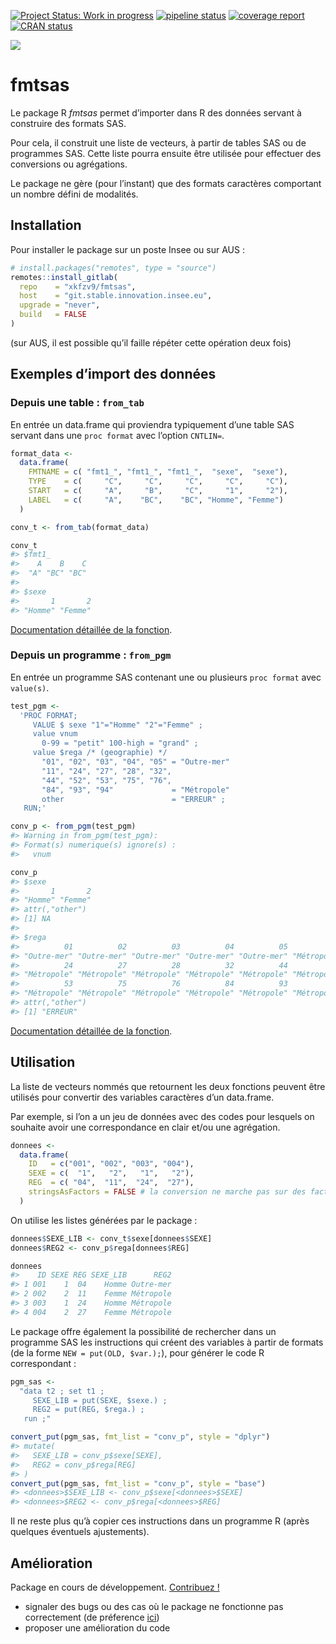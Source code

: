 
<!-- README.md is generated from README.Rmd. Please edit that file -->

<!-- badges: start -->
[![Project Status: Work in
progress](https://www.repostatus.org/badges/latest/wip.svg)](https://www.repostatus.org/#wip)
[![pipeline
status](https://git.stable.innovation.insee.eu/xkfzv9/fmtsas/badges/master/pipeline.svg)](https://git.stable.innovation.insee.eu/xkfzv9/fmtsas/pipelines)
[![coverage
report](https://git.stable.innovation.insee.eu/xkfzv9/fmtsas/badges/master/coverage.svg)](https://git.stable.innovation.insee.eu/xkfzv9/fmtsas/commits/master)
[![CRAN
status](https://www.r-pkg.org/badges/version/fmtsas)](https://cran.r-project.org/package=fmtsas)
<!-- badges: end -->

![](https://git.stable.innovation.insee.eu/uploads/-/system/project/avatar/3136/visuel_fmt_sas.png?width=64)

# fmtsas

Le package R *fmtsas* permet d’importer dans R des données servant à
construire des formats SAS.

Pour cela, il construit une liste de vecteurs, à partir de tables SAS ou
de programmes SAS. Cette liste pourra ensuite être utilisée pour
effectuer des conversions ou agrégations.

Le package ne gère (pour l’instant) que des formats caractères
comportant un nombre défini de modalités.

## Installation

Pour installer le package sur un poste Insee ou sur AUS :

``` r
# install.packages("remotes", type = "source")
remotes::install_gitlab(
  repo    = "xkfzv9/fmtsas",
  host    = "git.stable.innovation.insee.eu",
  upgrade = "never",
  build   = FALSE
)
```

(sur AUS, il est possible qu’il faille répéter cette opération deux
fois)

## Exemples d’import des données

### Depuis une table : `from_tab`

En entrée un data.frame qui proviendra typiquement d’une table SAS
servant dans une `proc format` avec l’option `CNTLIN=`.

``` r
format_data <- 
  data.frame(
    FMTNAME = c( "fmt1_", "fmt1_", "fmt1_",  "sexe",  "sexe"),
    TYPE    = c(     "C",     "C",     "C",     "C",     "C"),
    START   = c(     "A",     "B",     "C",     "1",     "2"),
    LABEL   = c(     "A",    "BC",    "BC", "Homme", "Femme")
  )

conv_t <- from_tab(format_data)

conv_t
#> $fmt1_
#>    A    B    C 
#>  "A" "BC" "BC" 
#> 
#> $sexe
#>       1       2 
#> "Homme" "Femme"
```

[Documentation détaillée de la
fonction](http://xkfzv9.pages.innovation.insee.eu/fmtsas/reference/from_tab.html).
<!-- lien en dur, trouver un moyen de rendre cela portable -->

### Depuis un programme : `from_pgm`

En entrée un programme SAS contenant une ou plusieurs `proc format` avec
`value(s)`.

``` r
test_pgm <-
  'PROC FORMAT;
     VALUE $ sexe "1"="Homme" "2"="Femme" ;
     value vnum
       0-99 = "petit" 100-high = "grand" ; 
     value $rega /* (geographie) */
       "01", "02", "03", "04", "05" = "Outre-mer"
       "11", "24", "27", "28", "32",
       "44", "52", "53", "75", "76",
       "84", "93", "94"             = "Métropole"
       other                        = "ERREUR" ;
   RUN;'

conv_p <- from_pgm(test_pgm)
#> Warning in from_pgm(test_pgm): 
#> Format(s) numerique(s) ignore(s) :
#>   vnum

conv_p
#> $sexe
#>       1       2 
#> "Homme" "Femme" 
#> attr(,"other")
#> [1] NA
#> 
#> $rega
#>          01          02          03          04          05          11 
#> "Outre-mer" "Outre-mer" "Outre-mer" "Outre-mer" "Outre-mer" "Métropole" 
#>          24          27          28          32          44          52 
#> "Métropole" "Métropole" "Métropole" "Métropole" "Métropole" "Métropole" 
#>          53          75          76          84          93          94 
#> "Métropole" "Métropole" "Métropole" "Métropole" "Métropole" "Métropole" 
#> attr(,"other")
#> [1] "ERREUR"
```

[Documentation détaillée de la
fonction](http://xkfzv9.pages.innovation.insee.eu/fmtsas/reference/from_pgm.html).
<!-- lien en dur, trouver un moyen de rendre cela portable -->

## Utilisation

La liste de vecteurs nommés que retournent les deux fonctions peuvent
être utilisés pour convertir des variables caractères d’un data.frame.

Par exemple, si l’on a un jeu de données avec des codes pour lesquels on
souhaite avoir une correspondance en clair et/ou une agrégation.

``` r
donnees <-
  data.frame(
    ID   = c("001", "002", "003", "004"),
    SEXE = c(  "1",   "2",   "1",   "2"),
    REG  = c( "04",  "11",  "24",  "27"),
    stringsAsFactors = FALSE # la conversion ne marche pas sur des facteurs
  )
```

On utilise les listes générées par le package :

``` r
donnees$SEXE_LIB <- conv_t$sexe[donnees$SEXE]
donnees$REG2 <- conv_p$rega[donnees$REG]

donnees
#>    ID SEXE REG SEXE_LIB      REG2
#> 1 001    1  04    Homme Outre-mer
#> 2 002    2  11    Femme Métropole
#> 3 003    1  24    Homme Métropole
#> 4 004    2  27    Femme Métropole
```

Le package offre également la possibilité de rechercher dans un
programme SAS les instructions qui créent des variables à partir de
formats (de la forme `NEW = put(OLD, $var.);`), pour générer le code R
correspondant :

``` r
pgm_sas <-
  "data t2 ; set t1 ;
     SEXE_LIB = put(SEXE, $sexe.) ;
     REG2 = put(REG, $rega.) ;
   run ;"

convert_put(pgm_sas, fmt_list = "conv_p", style = "dplyr")
#> mutate(
#>   SEXE_LIB = conv_p$sexe[SEXE],
#>   REG2 = conv_p$rega[REG]
#> )
convert_put(pgm_sas, fmt_list = "conv_p", style = "base")
#> <donnees>$SEXE_LIB <- conv_p$sexe[<donnees>$SEXE]
#> <donnees>$REG2 <- conv_p$rega[<donnees>$REG]
```

Il ne reste plus qu’à copier ces instructions dans un programme R (après
quelques éventuels ajustements).

## Amélioration

Package en cours de développement. [Contribuez
\!](https://git.stable.innovation.insee.eu/xkfzv9/fmtsas)

  - signaler des bugs ou des cas où le package ne fonctionne pas
    correctement (de préference
    [ici](https://git.stable.innovation.insee.eu/xkfzv9/fmtsas/issues))
  - proposer une amélioration du code
